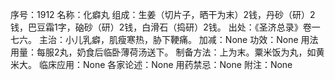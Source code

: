 序号：1912
名称：化癖丸
组成：生姜（切片子，晒干为末）2钱，丹砂（研）2钱，巴豆霜1字，硇砂（研）2钱，白滑石（捣研）2钱。
出处：《圣济总录》卷一七六。
主治：小儿乳癖，肌瘦寒热，胁下鞕痛。
加减：None
功效：None
用法用量：每服2丸，奶食后临卧薄荷汤送下。
制备方法：上为末。粟米饭为丸，如黄米大。
临床应用：None
各家论述：None
用药禁忌：None
附注：None
